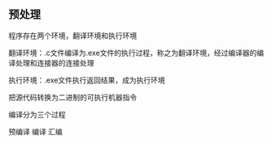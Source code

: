 ## 预处理

程序存在两个环境，翻译环境和执行环境

翻译环境：.c文件编译为.exe文件的执行过程，称之为翻译环境，经过编译器的编译处理和连接器的连接处理

执行环境：.exe文件执行返回结果，成为执行环境

把源代码转换为二进制的可执行机器指令



编译分为三个过程

预编译  编译  汇编

